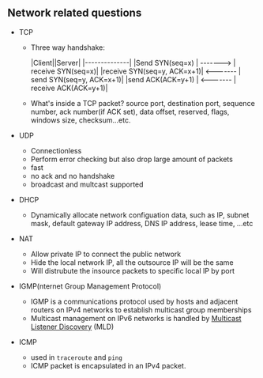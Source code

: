 ## Network related questions

- TCP

  - Three way handshake:

    |Client||Server|
    |--------------|
    |Send SYN(seq=x) | -------> | receive SYN(seq=x)|
    |receive SYN(seq=y, ACK=x+1)| <------- | send SYN(seq=y, ACK=x+1)|
    |send ACK(ACK=y+1) | <------- | receive ACK(ACK=y+1)|	

  - What's inside a TCP packet?
    source port, destination port, sequence number, ack number(if ACK set), data offset, reserved, flags, windows size, checksum...etc.

- UDP

  - Connectionless
  - Perform error checking but also drop large amount of packets
  - fast
  - no ack and no handshake
  - broadcast and multcast supported

- DHCP
  - Dynamically allocate network configuation data, such as IP, subnet mask, default gateway IP address, DNS IP address, lease time, ...etc
- NAT
  - Allow private IP to connect the public network
  - Hide the local network IP, all the outsource IP will be the same
  - Will distrubute the insource packets to specific local IP by port
- IGMP(nternet Group Management Protocol)
  - IGMP is a communications protocol used by hosts and adjacent routers on IPv4 networks to establish multicast group memberships
  - Multicast management on IPv6 networks is handled by [Multicast Listener Discovery](https://en.wikipedia.org/wiki/Multicast_Listener_Discovery) (MLD)
- ICMP
  - used in `traceroute` and `ping`
  - ICMP packet is encapsulated in an IPv4 packet.
